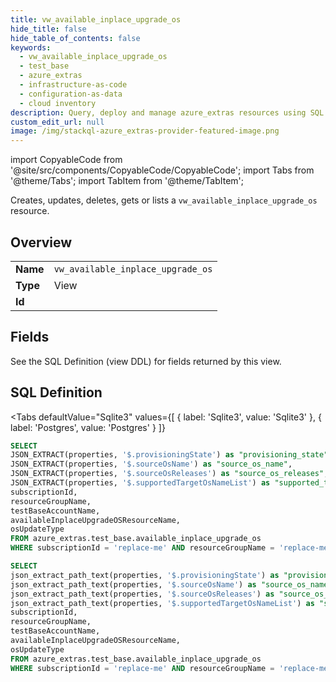 ```yaml
--- 
title: vw_available_inplace_upgrade_os
hide_title: false
hide_table_of_contents: false
keywords:
  - vw_available_inplace_upgrade_os
  - test_base
  - azure_extras
  - infrastructure-as-code
  - configuration-as-data
  - cloud inventory
description: Query, deploy and manage azure_extras resources using SQL
custom_edit_url: null
image: /img/stackql-azure_extras-provider-featured-image.png
---
```


import CopyableCode from '@site/src/components/CopyableCode/CopyableCode';
import Tabs from '@theme/Tabs';
import TabItem from '@theme/TabItem';

Creates, updates, deletes, gets or lists a <code>vw_available_inplace_upgrade_os</code> resource.

## Overview
<table><tbody>
<tr><td><b>Name</b></td><td><code>vw_available_inplace_upgrade_os</code></td></tr>
<tr><td><b>Type</b></td><td>View</td></tr>
<tr><td><b>Id</b></td><td><CopyableCode code="azure_extras.test_base.vw_available_inplace_upgrade_os" /></td></tr>
</tbody></table>

## Fields

See the SQL Definition (view DDL) for fields returned by this view.

## SQL Definition

<Tabs
defaultValue="Sqlite3"
values={[
{ label: 'Sqlite3', value: 'Sqlite3' },
{ label: 'Postgres', value: 'Postgres' }
]}
>
<TabItem value="Sqlite3">

```sql
SELECT
JSON_EXTRACT(properties, '$.provisioningState') as "provisioning_state",
JSON_EXTRACT(properties, '$.sourceOsName') as "source_os_name",
JSON_EXTRACT(properties, '$.sourceOsReleases') as "source_os_releases",
JSON_EXTRACT(properties, '$.supportedTargetOsNameList') as "supported_target_os_name_list",
subscriptionId,
resourceGroupName,
testBaseAccountName,
availableInplaceUpgradeOSResourceName,
osUpdateType
FROM azure_extras.test_base.available_inplace_upgrade_os
WHERE subscriptionId = 'replace-me' AND resourceGroupName = 'replace-me' AND testBaseAccountName = 'replace-me' AND osUpdateType = 'replace-me';
```

</TabItem>
<TabItem value="Postgres">

```sql
SELECT
json_extract_path_text(properties, '$.provisioningState') as "provisioning_state",
json_extract_path_text(properties, '$.sourceOsName') as "source_os_name",
json_extract_path_text(properties, '$.sourceOsReleases') as "source_os_releases",
json_extract_path_text(properties, '$.supportedTargetOsNameList') as "supported_target_os_name_list",
subscriptionId,
resourceGroupName,
testBaseAccountName,
availableInplaceUpgradeOSResourceName,
osUpdateType
FROM azure_extras.test_base.available_inplace_upgrade_os
WHERE subscriptionId = 'replace-me' AND resourceGroupName = 'replace-me' AND testBaseAccountName = 'replace-me' AND osUpdateType = 'replace-me';
```

</TabItem>
</Tabs>
